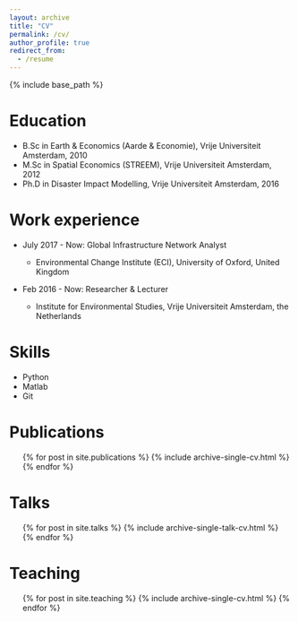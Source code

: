 ```yaml
---
layout: archive
title: "CV"
permalink: /cv/
author_profile: true
redirect_from:
  - /resume
---
```


{% include base_path %}

Education
======
* B.Sc in Earth & Economics (Aarde & Economie), Vrije Universiteit Amsterdam, 2010
* M.Sc in Spatial Economics (STREEM), Vrije Universiteit Amsterdam, 2012
* Ph.D in Disaster Impact Modelling, Vrije Universiteit Amsterdam, 2016

Work experience
======
* July 2017 - Now: Global Infrastructure Network Analyst
  * Environmental Change Institute (ECI), University of Oxford, United Kingdom

* Feb 2016 - Now: Researcher & Lecturer
  * Institute for Environmental Studies, Vrije Universiteit Amsterdam, the Netherlands
  
Skills
======
* Python
* Matlab
* Git

Publications
======
  <ul>{% for post in site.publications %}
    {% include archive-single-cv.html %}
  {% endfor %}</ul>
  
Talks
======
  <ul>{% for post in site.talks %}
    {% include archive-single-talk-cv.html %}
  {% endfor %}</ul>
  
Teaching
======
  <ul>{% for post in site.teaching %}
    {% include archive-single-cv.html %}
  {% endfor %}</ul>
  

